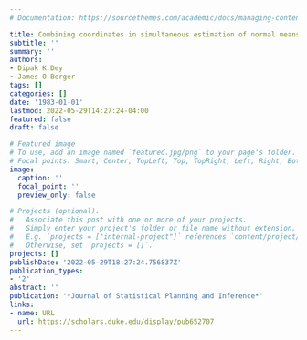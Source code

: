 ```yaml
---
# Documentation: https://sourcethemes.com/academic/docs/managing-content/

title: Combining coordinates in simultaneous estimation of normal means
subtitle: ''
summary: ''
authors:
- Dipak K Dey
- James O Berger
tags: []
categories: []
date: '1983-01-01'
lastmod: 2022-05-29T14:27:24-04:00
featured: false
draft: false

# Featured image
# To use, add an image named `featured.jpg/png` to your page's folder.
# Focal points: Smart, Center, TopLeft, Top, TopRight, Left, Right, BottomLeft, Bottom, BottomRight.
image:
  caption: ''
  focal_point: ''
  preview_only: false

# Projects (optional).
#   Associate this post with one or more of your projects.
#   Simply enter your project's folder or file name without extension.
#   E.g. `projects = ["internal-project"]` references `content/project/deep-learning/index.md`.
#   Otherwise, set `projects = []`.
projects: []
publishDate: '2022-05-29T18:27:24.756837Z'
publication_types:
- '2'
abstract: ''
publication: '*Journal of Statistical Planning and Inference*'
links:
- name: URL
  url: https://scholars.duke.edu/display/pub652707
---
```

